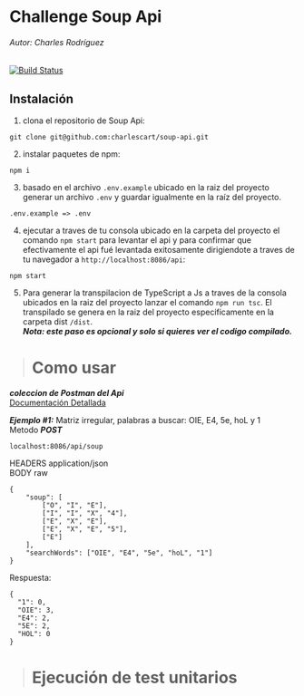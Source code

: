 # Challenge Soup Api
###### Autor: Charles Rodríguez
[![Build Status](https://travis-ci.org/joemccann/dillinger.svg?branch=master)](https://travis-ci.org/joemccann/dillinger)

## Instalación
1. clona el repositorio de Soup Api:
```
git clone git@github.com:charlescart/soup-api.git
```

2. instalar paquetes de npm:
```
npm i
```

3. basado en el archivo `.env.example` ubicado en la raiz del proyecto generar un archivo `.env` y guardar igualmente en la raíz del proyecto.
```
.env.example => .env

```
4. ejecutar a traves de tu consola ubicado en la carpeta del proyecto el comando `npm start` para levantar el api y para confirmar que efectivamente el api fué levantada exitosamente dirigiendote a traves de tu navegador a `http://localhost:8086/api`:
```
npm start
```


5. Para generar la transpilacion de TypeScript a Js a traves de la consola ubicados en la raiz del proyecto lanzar el comando `npm run tsc`. El transpilado se genera en la raiz del proyecto especificamente en la carpeta dist `/dist`.
<br>***Nota: este paso es opcional y solo si quieres ver el codigo compilado.***

> # Como usar
***coleccion de Postman del Api***
<br> [Documentación Detallada](https://documenter.getpostman.com/view/11620246/Szzg8yR1)
>
***Ejemplo #1:*** Matriz irregular, palabras a buscar: OIE, E4, 5e, hoL y 1
<br> Metodo ***POST***
```
localhost:8086/api/soup
```
HEADERS     application/json
<br>BODY raw
```
{
    "soup": [
        ["O", "I", "E"],
        ["I", "I", "X", "4"],
        ["E", "X", "E"],
        ["E", "X", "E", "5"],
        ["E"]
    ],
    "searchWords": ["OIE", "E4", "5e", "hoL", "1"]
}
```
Respuesta:
```
{
  "1": 0,
  "OIE": 3,
  "E4": 2,
  "5E": 2,
  "HOL": 0
}
```
> # Ejecución de test unitarios
